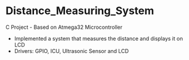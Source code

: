 # Distance_Measuring_System
C Project - Based on Atmega32 Microcontroller
- Implemented a system that measures the distance and displays it on LCD
- Drivers: GPIO, ICU, Ultrasonic Sensor and LCD
